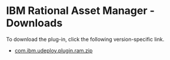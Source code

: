 
# IBM Rational Asset Manager - Downloads

To download the plug-in, click the following version-specific link.
- [com.ibm.udeploy.plugin.ram.zip](https://raw.githubusercontent.com/UrbanCode/IBM-UCD-PLUGINS/main/files/RAM/com.ibm.udeploy.plugin.ram.zip)
